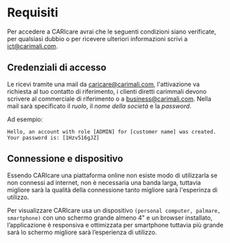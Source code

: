# Requisiti

Per accedere a CARIcare avrai che le seguenti condizioni siano verificate, per qualsiasi dubbio o per ricevere ulteriori informazioni scrivi a ict@carimali.com.

## Credenziali di accesso

Le ricevi tramite una mail da caricare@carimali.com, l'attivazione va richiesta al tuo contatto di riferimento, i clienti diretti carimmali devono scrivere al commerciale di riferimento o a business@carimali.com.
Nella mail sarà specificato il *ruolo*, il *nome della società* e la *password*.

Ad esempio:

`
Hello,
an account with role [ADMIN] for [customer name] was created.
Your password is: [1Hzv516gJZ]
`

## Connessione e dispositivo

Essendo CARIcare una piattaforma online non esiste modo di utilizzarla se non connessi ad internet, non è necessaria una banda larga, tuttavia migliore sarà la qualità della connessione tanto migliore sarà l'esperinza di utilizzo.

Per visualizzare CARIcare usa un dispositivo `(personal computer, palmare, smartphone)` con uno schermo grande almeno 4" e un browser installato, l’applicazione è responsiva e ottimizzata per smartphone tuttavia più grande sarà lo schermo migliore sarà l’esperienza di utilizzo.


